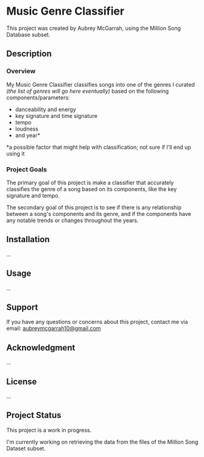 # Music Genre Classifier

This project was created by Aubrey McGarrah, using the Million Song Database subset.

## Description
### Overview
My Music Genre Classifier classifies songs into one of the genres I curated *(the list of genres will go here eventually)* based on the following components/parameters:
- danceability and energy
- key signature and time signature
- tempo
- loudness
- and year*

*a possible factor that might help with classification; not sure if I'll end up using it

### Project Goals
The primary goal of this project is make a classifier that accurately classifies the genre of a song based on its components, like the key signature and tempo.

The secondary goal of this project is to see if there is any relationship between a song's components and its genre, and if the components have any notable trends or changes throughout the years.

## Installation
...

## Usage
...

## Support
If you have any questions or concerns about this project, contact me via email: aubreymcgarrah10@gmail.com

## Acknowledgment
...

## License
...

## Project Status
This project is a work in progress.

I'm currently working on retrieving the data from the files of the Million Song Dataset subset.